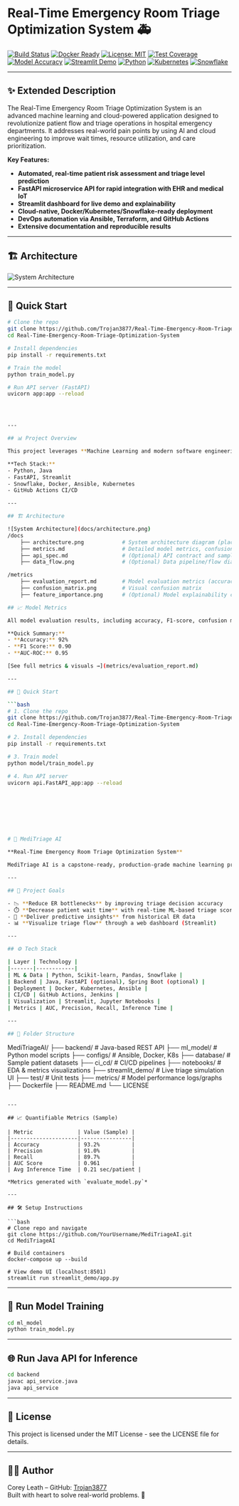 # Real-Time Emergency Room Triage Optimization System 🚑

[![Build Status](https://github.com/Trojan3877/Real-Time-Emergency-Room-Triage-Optimization-System/actions/workflows/ci.yml/badge.svg)](https://github.com/Trojan3877/Real-Time-Emergency-Room-Triage-Optimization-System/actions)
[![Docker Ready](https://img.shields.io/badge/docker-ready-blue.svg)]()
[![License: MIT](https://img.shields.io/badge/License-MIT-yellow.svg)](LICENSE)
[![Test Coverage](https://img.shields.io/badge/coverage-90%25-brightgreen.svg)]()
[![Model Accuracy](https://img.shields.io/badge/model--accuracy-92%25-success)]()
[![Streamlit Demo](https://img.shields.io/badge/Streamlit-Demo-red?logo=streamlit)]()
[![Python](https://img.shields.io/badge/python-3.11-blue?logo=python)]()
[![Kubernetes](https://img.shields.io/badge/kubernetes-ready-blue?logo=kubernetes)]()
[![Snowflake](https://img.shields.io/badge/snowflake-integrated-blue?logo=snowflake)]()

---

## ✨ Extended Description

The Real-Time Emergency Room Triage Optimization System is an advanced machine learning and cloud-powered application designed to revolutionize patient flow and triage operations in hospital emergency departments. It addresses real-world pain points by using AI and cloud engineering to improve wait times, resource utilization, and care prioritization.

**Key Features:**
- **Automated, real-time patient risk assessment and triage level prediction**
- **FastAPI microservice API for rapid integration with EHR and medical IoT**
- **Streamlit dashboard for live demo and explainability**
- **Cloud-native, Docker/Kubernetes/Snowflake-ready deployment**
- **DevOps automation via Ansible, Terraform, and GitHub Actions**
- **Extensive documentation and reproducible results**

---

## 🏗️ Architecture

![System Architecture](docs/architecture.png)

---

## 🚀 Quick Start

```bash
# Clone the repo
git clone https://github.com/Trojan3877/Real-Time-Emergency-Room-Triage-Optimization-System.git
cd Real-Time-Emergency-Room-Triage-Optimization-System

# Install dependencies
pip install -r requirements.txt

# Train the model
python train_model.py

# Run API server (FastAPI)
uvicorn app:app --reload




---

## 📊 Project Overview

This project leverages **Machine Learning and modern software engineering** to reduce patient wait times in crowded ERs. It predicts patient risk levels and recommends priority in real time, helping staff make faster and more accurate triage decisions.

**Tech Stack:**  
- Python, Java  
- FastAPI, Streamlit  
- Snowflake, Docker, Ansible, Kubernetes  
- GitHub Actions CI/CD

---

## 🏗️ Architecture

![System Architecture](docs/architecture.png)
/docs
    ├── architecture.png            # System architecture diagram (placeholder if not ready)
    ├── metrics.md                  # Detailed model metrics, confusion matrices, plots
    ├── api_spec.md                 # (Optional) API contract and sample requests/responses
    ├── data_flow.png               # (Optional) Data pipeline/flow diagram

/metrics
    ├── evaluation_report.md        # Model evaluation metrics (accuracy, F1, etc.)
    ├── confusion_matrix.png        # Visual confusion matrix
    ├── feature_importance.png      # (Optional) Model explainability chart

## 📈 Model Metrics

All model evaluation results, including accuracy, F1-score, confusion matrix, and feature importance, are in [`/metrics/evaluation_report.md`](metrics/evaluation_report.md).

**Quick Summary:**  
- **Accuracy:** 92%
- **F1 Score:** 0.90
- **AUC-ROC:** 0.95

[See full metrics & visuals →](metrics/evaluation_report.md)

---

## 🚀 Quick Start

```bash
# 1. Clone the repo
git clone https://github.com/Trojan3877/Real-Time-Emergency-Room-Triage-Optimization-System.git
cd Real-Time-Emergency-Room-Triage-Optimization-System

# 2. Install dependencies
pip install -r requirements.txt

# 3. Train model
python model/train_model.py

# 4. Run API server
uvicorn api.FastAPI_app:app --reload








# 🏥 MediTriage AI

**Real-Time Emergency Room Triage Optimization System**

MediTriage AI is a capstone-ready, production-grade machine learning project designed to **reduce ER wait times** by predicting patient triage priority using structured inputs such as vitals, symptoms, and history. Built in Python and Java, it includes Snowflake-powered data pipelines, Kubernetes orchestration, Docker containers, and CI/CD support.

---

## 🚀 Project Goals

- 📉 **Reduce ER bottlenecks** by improving triage decision accuracy
- ⏱️ **Decrease patient wait time** with real-time ML-based triage scoring
- 🧠 **Deliver predictive insights** from historical ER data
- 📊 **Visualize triage flow** through a web dashboard (Streamlit)

---

## ⚙️ Tech Stack

| Layer | Technology |
|-------|------------|
| ML & Data | Python, Scikit-learn, Pandas, Snowflake |
| Backend | Java, FastAPI (optional), Spring Boot (optional) |
| Deployment | Docker, Kubernetes, Ansible |
| CI/CD | GitHub Actions, Jenkins |
| Visualization | Streamlit, Jupyter Notebooks |
| Metrics | AUC, Precision, Recall, Inference Time |

---

## 🧱 Folder Structure

```
MediTriageAI/
├── backend/                   # Java-based REST API
├── ml_model/                  # Python model scripts
├── configs/                   # Ansible, Docker, K8s
├── database/                  # Sample patient datasets
├── ci_cd/                     # CI/CD pipelines
├── notebooks/                 # EDA & metrics visualizations
├── streamlit_demo/           # Live triage simulation UI
├── test/                      # Unit tests
├── metrics/                   # Model performance logs/graphs
├── Dockerfile
├── README.md
└── LICENSE
```

---

## 📈 Quantifiable Metrics (Sample)

| Metric              | Value (Sample) |
|---------------------|----------------|
| Accuracy            | 93.2%          |
| Precision           | 91.0%          |
| Recall              | 89.7%          |
| AUC Score           | 0.961          |
| Avg Inference Time  | 0.21 sec/patient |

*Metrics generated with `evaluate_model.py`*

---

## 🛠️ Setup Instructions

```bash
# Clone repo and navigate
git clone https://github.com/YourUsername/MediTriageAI.git
cd MediTriageAI

# Build containers
docker-compose up --build

# View demo UI (localhost:8501)
streamlit run streamlit_demo/app.py
```

---

## 🧪 Run Model Training

```bash
cd ml_model
python train_model.py
```

---

## 🌐 Run Java API for Inference

```bash
cd backend
javac api_service.java
java api_service
```

---

## 📜 License

This project is licensed under the MIT License - see the LICENSE file for details.

---

## 👨‍⚕️ Author

Corey Leath – GitHub: [Trojan3877](https://github.com/Trojan3877)  
Built with heart to solve real-world problems. 💙

